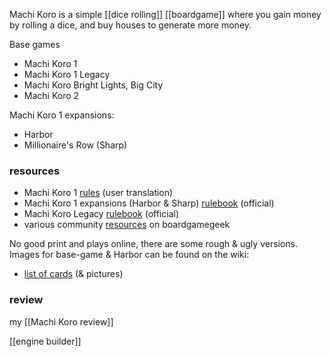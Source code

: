 Machi Koro is a simple [[dice rolling]] [[boardgame]] where you gain money by rolling a dice, and buy houses to generate more money.

Base games
- Machi Koro 1
- Machi Koro 1 Legacy
- Machi Koro Bright Lights, Big City
- Machi Koro 2

Machi Koro 1 expansions:
- Harbor
- Millionaire's Row (Sharp)

### resources
- Machi Koro 1 [rules](https://boardgamegeek.com/filepage/93097/english-rule-of-machi-koro) (user translation)
- Machi Koro 1 expansions (Harbor & Sharp) [rulebook](https://boardgame.bg/machi%20koro%20expansions%20-rulebook.pdf)  (official)
- Machi Koro Legacy [rulebook](https://cdn.1j1ju.com/medias/2b/01/3c-machi-koro-legacy-rulebook.pdf) (official)
- various community [resources](https://boardgamegeek.com/files/thing/143884?sort=hot&languageid=2184) on boardgamegeek

No good print and plays online, there are some rough & ugly versions.
Images for base-game & Harbor can be found on the wiki:
- [list of cards](https://machi-koro.fandom.com/wiki/List_of_cards) (& pictures)

### review
my [[Machi Koro review]]




[[engine builder]]

